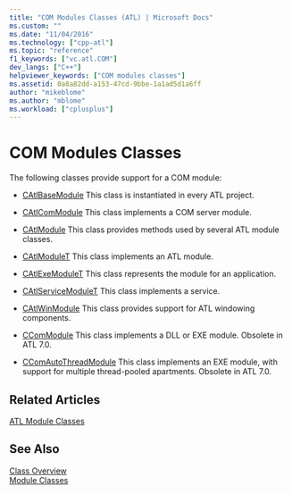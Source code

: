```yaml
---
title: "COM Modules Classes (ATL) | Microsoft Docs"
ms.custom: ""
ms.date: "11/04/2016"
ms.technology: ["cpp-atl"]
ms.topic: "reference"
f1_keywords: ["vc.atl.COM"]
dev_langs: ["C++"]
helpviewer_keywords: ["COM modules classes"]
ms.assetid: 0a8a82dd-a153-47cd-9bbe-1a1ad5d1a6ff
author: "mikeblome"
ms.author: "mblome"
ms.workload: ["cplusplus"]
---
```

# COM Modules Classes
The following classes provide support for a COM module:  
  
-   [CAtlBaseModule](../atl/reference/catlbasemodule-class.md) This class is instantiated in every ATL project.  
  
-   [CAtlComModule](../atl/reference/catlcommodule-class.md) This class implements a COM server module.  
  
-   [CAtlModule](../atl/reference/catlmodule-class.md) This class provides methods used by several ATL module classes.  
  
-   [CAtlModuleT](../atl/reference/catlmodulet-class.md) This class implements an ATL module.  
  
-   [CAtlExeModuleT](../atl/reference/catlexemodulet-class.md) This class represents the module for an application.  
  
-   [CAtlServiceModuleT](../atl/reference/catlservicemodulet-class.md) This class implements a service.  
  
-   [CAtlWinModule](../atl/reference/catlwinmodule-class.md) This class provides support for ATL windowing components.  
  
-   [CComModule](../atl/reference/ccommodule-class.md) This class implements a DLL or EXE module. Obsolete in ATL 7.0.  
  
-   [CComAutoThreadModule](../atl/reference/ccomautothreadmodule-class.md) This class implements an EXE module, with support for multiple thread-pooled apartments. Obsolete in ATL 7.0.  
  
## Related Articles  
 [ATL Module Classes](../atl/atl-module-classes.md)  
  
## See Also  
 [Class Overview](../atl/atl-class-overview.md)   
 [Module Classes](../atl/atl-module-classes.md)

